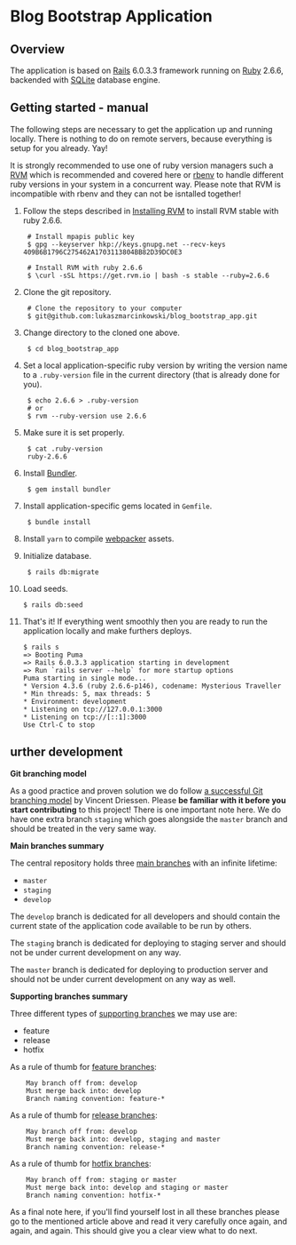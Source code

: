 Blog Bootstrap Application
====================
 
Overview
--------
The application is based on [Rails](http://rubyonrails.org) 6.0.3.3 framework running on [Ruby](https://www.ruby-lang.org) 2.6.6, backended with [SQLite](https://www.sqlite.org) database engine.

Getting started - manual
------------------------
The following steps are necessary to get the application up and running locally. There is nothing to do on remote servers, because everything is setup for you already. Yay!

It is strongly recommended to use one of ruby version managers such a [RVM](https://rvm.io) which is recommended and covered here or [rbenv](https://github.com/sstephenson/rbenv) to handle different ruby versions in your system in a concurrent way.
Please note that RVM is incompatible with rbenv and they can not be isntalled together!

1. Follow the steps described in [Installing RVM](https://rvm.io/rvm/install#installing-rvm) to install RVM stable with ruby 2.6.6.

        # Install mpapis public key
        $ gpg --keyserver hkp://keys.gnupg.net --recv-keys 409B6B1796C275462A1703113804BB82D39DC0E3

        # Install RVM with ruby 2.6.6
        $ \curl -sSL https://get.rvm.io | bash -s stable --ruby=2.6.6

2. Clone the git repository.

        # Clone the repository to your computer
        $ git@github.com:lukaszmarcinkowski/blog_bootstrap_app.git

3. Change directory to the cloned one above.

        $ cd blog_bootstrap_app

4. Set a local application-specific ruby version by writing the version name to a `.ruby-version` file in the current directory (that is already done for you).

        $ echo 2.6.6 > .ruby-version
        # or
        $ rvm --ruby-version use 2.6.6

5. Make sure it is set properly.

        $ cat .ruby-version
        ruby-2.6.6

6. Install [Bundler](http://bundler.io).

        $ gem install bundler

7. Install application-specific gems located in `Gemfile`.

        $ bundle install

8. Install `yarn` to compile [webpacker](https://github.com/rails/webpacker) assets.

9. Initialize database.

        $ rails db:migrate
        
10. Load seeds.

        $ rails db:seed
        
11. That's it! If everything went smoothly then you are ready to run the application locally and make furthers deploys.

        $ rails s
        => Booting Puma
        => Rails 6.0.3.3 application starting in development
        => Run `rails server --help` for more startup options
        Puma starting in single mode...
        * Version 4.3.6 (ruby 2.6.6-p146), codename: Mysterious Traveller
        * Min threads: 5, max threads: 5
        * Environment: development
        * Listening on tcp://127.0.0.1:3000
        * Listening on tcp://[::1]:3000
        Use Ctrl-C to stop
    
urther development
-------------------
**Git branching model**

As a good practice and proven solution we do follow [a successful Git branching model](http://nvie.com/posts/a-successful-git-branching-model/) by Vincent Driessen. Please **be familiar with it before you start contributing** to this project! There is one important note here. We do have one extra branch `staging` which goes alongside the `master` branch and should be treated in the very same way.

**Main branches summary**

The central repository holds three [main branches](http://nvie.com/posts/a-successful-git-branching-model/#the-main-branches) with an infinite lifetime:
* `master`
* `staging`
* `develop`

The `develop` branch is dedicated for all developers and should contain the current state of the application code available to be run by others.

The `staging` branch is dedicated for deploying to staging server and should not be under current development on any way.

The `master` branch is dedicated for deploying to production server and should not be under current development on any way as well.

**Supporting branches summary**

Three different types of [supporting branches](http://nvie.com/posts/a-successful-git-branching-model/#supporting-branches) we may use are:
* feature
* release
* hotfix

As a rule of thumb for [feature branches](http://nvie.com/posts/a-successful-git-branching-model/#feature-branches):

        May branch off from: develop
        Must merge back into: develop
        Branch naming convention: feature-*

As a rule of thumb for [release branches](http://nvie.com/posts/a-successful-git-branching-model/#release-branches):

        May branch off from: develop
        Must merge back into: develop, staging and master
        Branch naming convention: release-*

As a rule of thumb for [hotfix branches](http://nvie.com/posts/a-successful-git-branching-model/#hotfix-branches):

        May branch off from: staging or master
        Must merge back into: develop and staging or master
        Branch naming convention: hotfix-*

As a final note here, if you'll find yourself lost in all these branches please go to the mentioned article above and read it very carefully once again, and again, and again. This should give you a clear view what to do next.
    